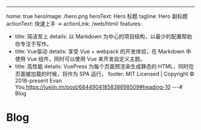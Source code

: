 ---
home: true
heroImage: /hero.png
heroText: Hero 标题
tagline: Hero 副标题
actionText: 快速上手 →
actionLink: /web/html/
features:
- title: 简洁至上
  details: 以 Markdown 为中心的项目结构，以最少的配置帮助你专注于写作。
- title: Vue驱动
  details: 享受 Vue + webpack 的开发体验，在 Markdown 中使用 Vue 组件，同时可以使用 Vue 来开发自定义主题。
- title: 高性能
  details: VuePress 为每个页面预渲染生成静态的 HTML，同时在页面被加载的时候，将作为 SPA 运行。
footer: MIT Licensed | Copyright © 2018-present Evan You,https://juejin.im/post/6844904185838698509#heading-10
---# Blog
# Blog
